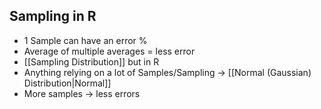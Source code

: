 ## Sampling in R
- 1 Sample can have an error %
- Average of multiple averages = less error
- [[Sampling Distribution]] but in R
- Anything relying on a lot of Samples/Sampling -> [[Normal (Gaussian) Distribution|Normal]]
-  More samples -> less errors
 